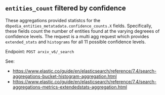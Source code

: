 ## `entities_count` filtered by confidence

These aggregations provided statistcs for the
`dbpedia_entities_metatadata.confidence_counts.X` fields. Specifically, these
fields count the number of entities found at the varying degreees of confidence
levels. The request is a multi agg request which provides `extended_stats` and
`histograms` for all 11 possible confidence levels.

Endpoint: `POST arxiv_v6/_search`

See:

- https://www.elastic.co/guide/en/elasticsearch/reference/7.4/search-aggregations-bucket-histogram-aggregation.html
- https://www.elastic.co/guide/en/elasticsearch/reference/7.4/search-aggregations-metrics-extendedstats-aggregation.html